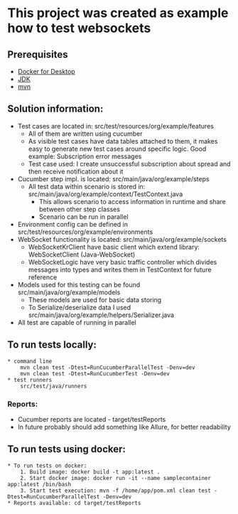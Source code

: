 # This project was created as example how to test websockets

## Prerequisites
* [Docker for Desktop](https://www.docker.com/get-started)
* [JDK](https://www.oracle.com/java/technologies/downloads/)
* [mvn](https://maven.apache.org/download.cgi)

## Solution information:
* Test cases are located in: src/test/resources/org/example/features
  * All of them are written using cucumber
  * As visible test cases have data tables attached to them, it makes easy to generate new test cases around
specific logic. Good example: Subscription error messages
  * Test case used:  I create unsuccessful subscription about spread and then receive notification about it
* Cucumber step impl. is located: src/main/java/org/example/steps
  * All test data within scenario is stored in: src/main/java/org/example/context/TestContext.java
    * This allows scenario to access information in runtime and share between other step classes
    * Scenario can be run in parallel 
* Environment config can be defined in src/test/resources/org/example/environments
* WebSocket functionality is located: src/main/java/org/example/sockets 
  * WebSocketKrClient have basic client which extend library: WebSocketClient (Java-WebSocket)
  * WebSocketLogic have very basic traffic controller which divides messages into types and writes them in 
TestContext for future reference
* Models used for this testing can be found src/main/java/org/example/models
  * These models are used for basic data storing
  * To Serialize/deserialize data I used src/main/java/org/example/helpers/Serializer.java
* All test are capable of running in parallel 



## To run tests locally:
    * command line
        mvn clean test -Dtest=RunCucumberParallelTest -Denv=dev 
        mvn clean test -Dtest=RunCucumberTest -Denv=dev
    * test runners
        src/test/java/runners
### Reports:
* Cucumber reports are located - target/testReports
* In future probably should add something like Allure, for better readability

## To run tests using docker:
    * To run tests on docker:
        1. Build image: docker build -t app:latest .
        2. Start docker image: docker run -it --name samplecontainer app:latest /bin/bash
        3. Start test execution: mvn -f /home/app/pom.xml clean test -Dtest=RunCucumberParallelTest -Denv=dev
    * Reports available: cd target/testReports


    
